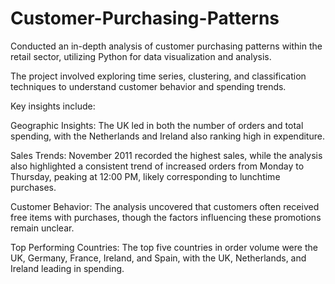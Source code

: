 # Customer-Purchasing-Patterns

Conducted an in-depth analysis of customer purchasing patterns within the retail sector, utilizing Python for data visualization and analysis. 

The project involved exploring time series, clustering, and classification techniques to understand customer behavior and spending trends. 

Key insights include:

Geographic Insights: The UK led in both the number of orders and total spending, with the Netherlands and Ireland also ranking high in expenditure.

Sales Trends: November 2011 recorded the highest sales, while the analysis also highlighted a consistent trend of increased orders from Monday to Thursday, peaking at 12:00 PM, likely corresponding to lunchtime purchases.

Customer Behavior: The analysis uncovered that customers often received free items with purchases, though the factors influencing these promotions remain unclear.

Top Performing Countries: The top five countries in order volume were the UK, Germany, France, Ireland, and Spain, with the UK, Netherlands, and Ireland leading in spending.
